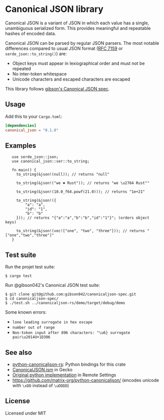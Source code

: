 # Canonical JSON library

Canonical JSON is a variant of JSON in which each value has a single,
unambiguous serialized form. This provides meaningful and repeatable hashes
of encoded data.

Canonical JSON can be parsed by regular JSON parsers. The most notable differences compared to usual JSON format ([RFC 7159](https://tools.ietf.org/html/rfc7159) or ``serde_json::to_string()``) are:

- Object keys must appear in lexiographical order and must not be repeated
- No inter-token whitespace
- Unicode characters and escaped characters are escaped

This library follows [gibson's Canonical JSON spec](https://github.com/gibson042/canonicaljson-spec).

## Usage

Add this to your ``Cargo.toml``:

```toml
[dependencies]
canonical_json = "0.1.0"
```

## Examples

```rust,no_run
   use serde_json::json;
   use canonical_json::ser::to_string;

   fn main() {
     to_string(&json!(null)); // returns "null"

     to_string(&json!("we ❤ Rust")); // returns "we \u2764 Rust""

     to_string(&json!(10.0_f64.powf(21.0))); // returns "1e+21"

     to_string(&json!({
         "a": "a",
         "id": "1",
         "b": "b"
     })); // returns "{"a":"a","b":"b","id":"1"}"; (orders object keys)

     to_string(&json!(vec!["one", "two", "three"])); // returns "["one","two","three"]"
   }
```

## Test suite

Run the projet test suite:

```
$ cargo test
```

Run @gibson042's Canonical JSON test suite:

```
$ git clone git@github.com:gibson042/canonicaljson-spec.git
$ cd canonicaljson-spec/
$ ./test.sh ../canonicaljson-rs/demo/target/debug/demo
```

Some known errors:

- `lone leading surrogate in hex escape`
- `number out of range`
- `Non-token input after 896 characters: "\u6} surrogate pair\u2014U+1D306`


## See also

* [python-canonicaljson-rs](https://github.com/mozilla-services/python-canonicaljson-rs/): Python bindings for this crate
* [CanonicalJSON.jsm](https://searchfox.org/mozilla-central/rev/358cef5d1a87172f23b15e1a705d6f278db4cdad/toolkit/modules/CanonicalJSON.jsm) in Gecko
* [Original python implementation](https://github.com/Kinto/kinto-signer/blob/6.1.0/kinto_signer/canonicaljson.py) in Remote Settings
* https://github.com/matrix-org/python-canonicaljson/  (encodes unicode with ``\xDD`` instead of ``\uDDDD``)

## License

Licensed under MIT
